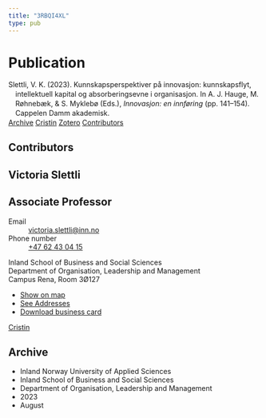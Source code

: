 ```yaml
---
title: "3RBQI4XL"
type: pub
---
```

<h1>Publication</h1>
<article id="csl-bib-container-3RBQI4XL" class="csl-bib-container">
  <div class="csl-bib-body" style="line-height: 1.35; padding-left: 1em; text-indent:-1em;">
  <div class="csl-entry">Slettli, V. K. (2023). Kunnskapsperspektiver p&#xE5; innovasjon: kunnskapsflyt, intellektuell kapital og absorberingsevne i organisasjon. In A. J. Hauge, M. R&#xF8;hneb&#xE6;k, &amp; S. Mykleb&#xF8; (Eds.), <i>Innovasjon: en innf&#xF8;ring</i> (pp. 141&#x2013;154). Cappelen Damm akademisk.</div>
</div>
  <div class="csl-bib-buttons">
    <a href="#taxonomy-article-3RBQI4XL" class="csl-bib-button">Archive</a>
    <a href="https://app.cristin.no/results/show.jsf?id=2165534" alt="Cristin URL" class="csl-bib-button">Cristin</a>
    <a href="http://zotero.org/groups/5402882/items/3RBQI4XL" alt="Zotero URL" class="csl-bib-button">Zotero</a>
    <a href="#contributors-article-3RBQI4XL" class="csl-bib-button">Contributors</a>
  </div>
  <div id="csl-bib-meta-container-3RBQI4XL"></div>
</article>
<div id="csl-bib-meta-3RBQI4XL" class="csl-bib-meta">
  <article id="contributors-article-3RBQI4XL" class="contributors-article">
    <h1>Contributors</h1>
    <div class="personas"> <div class="vrtx-hinn-person-card"> <div class="photo"> <i class="lar la-user-circle missing-person"></i> </div> <div class="info"> <hgroup><h1>Victoria Slettli</h1> <h2>Associate Professor</h2> </hgroup><dl> <dt>Email</dt> <dd> <a href="mailto:victoria.slettli@inn.no">victoria.slettli@inn.no</a> </dd> <dt>Phone number</dt> <dd><a href="tel:+4762430415"> +47 62 43 04 15 </a></dd> </dl> <p> Inland School of Business and Social Sciences<br> Department of Organisation, Leadership and Management<br> Campus Rena, Room 3Ø127 </p> <ul class="vrtx-hinn-links"> <li><a href="https://www.google.com/maps?q=61.13620,11.37454">Show on map</a></li> <li><a href="https://www.inn.no/english/find-an-employee/victoria-slettli.html#vrtx-hinn-addresses">See Addresses</a></li> <li><a href="https://www.inn.no/english/find-an-employee/victoria-slettli.html?vrtx=vcf">Download business card</a></li> </ul> </div> </div> <a href="https://app.cristin.no/persons/show.jsf?id=320594" alt="Cristin URL" class="personas-cristin">Cristin</a> </div>
  </article>
  <article id="taxonomy-article-3RBQI4XL" class="taxonomy-article">
    <h1>Archive</h1>
    <ul>
      <li>Inland Norway University of Applied Sciences</li>
      <li>Inland School of Business and Social Sciences</li>
      <li>Department of Organisation, Leadership and Management</li>
      <li>2023</li>
      <li>August</li>
    </ul>
  </article>
</div>
